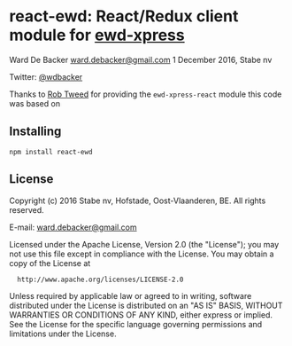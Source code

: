 # react-ewd: React/Redux client module for [ewd-xpress](https://www.npmjs.com/package/ewd-xpress)

Ward De Backer <ward.debacker@gmail.com>
1 December 2016, Stabe nv

Twitter: [@wdbacker](https://twitter.com/wdbacker)

Thanks to [Rob Tweed](https://github.com/robtweed) for providing the `ewd-xpress-react` module this code was based on

## Installing

    npm install react-ewd

## License

 Copyright (c) 2016 Stabe nv,
 Hofstade, Oost-Vlaanderen, BE.
 All rights reserved.

  E-mail: <ward.debacker@gmail.com>

  Licensed under the Apache License, Version 2.0 (the "License");
  you may not use this file except in compliance with the License.
  You may obtain a copy of the License at

      http://www.apache.org/licenses/LICENSE-2.0

  Unless required by applicable law or agreed to in writing, software
  distributed under the License is distributed on an "AS IS" BASIS,
  WITHOUT WARRANTIES OR CONDITIONS OF ANY KIND, either express or implied.
  See the License for the specific language governing permissions and
  limitations under the License.
